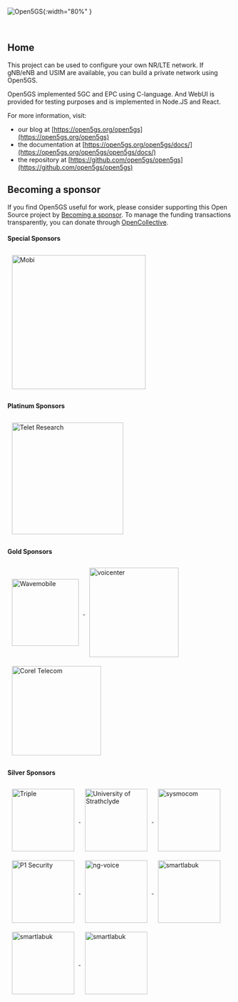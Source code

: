 <br/>

![Open5GS](https://open5gs.org/assets/img/open5gs-logo.png){:width="80%" }

<br/>

## <a name="home" />Home

This project can be used to configure your own NR/LTE network. If gNB/eNB and USIM are available, you can build a private network using Open5GS.

Open5GS implemented 5GC and EPC using C-language. And WebUI is provided for testing purposes and is implemented in Node.JS and React.

For more information, visit:

- our blog at [https://open5gs.org/open5gs](https://open5gs.org/open5gs)
- the documentation at [https://open5gs.org/open5gs/docs/](https://open5gs.org/open5gs/open5gs/docs/)
- the repository at [https://github.com/open5gs/open5gs](https://github.com/open5gs/open5gs)

## <a name="sponsors" />Becoming a sponsor

If you find Open5GS useful for work, please consider supporting this Open Source project by [Becoming a sponsor](https://github.com/sponsors/acetcom). To manage the funding transactions transparently, you can donate through [OpenCollective](https://opencollective.com/open5gs).

#### Special Sponsors
<a href="https://mobi.com/" target="_blank">
  <img src="https://open5gs.org/assets/img/mobi-open5GS.png" style="width: 300px; vertical-align: middle; margin: 10px;" alt="Mobi">
</a>

#### Platinum Sponsors
<a href="https://teletresearch.com/" target="_blank">
  <img src="https://open5gs.org/assets/img/Telet-logo-v3.png" style="width: 250px; vertical-align: middle; margin: 10px;" alt="Telet Research">
</a>

#### Gold Sponsors
<a href="http://wavemobile.com/" target="_blank">
  <img src="https://open5gs.org/assets/img/Wavemobile-Logo-Mark-RGB.png" style="width: 150px; vertical-align: middle; margin: 10px;" alt="Wavemobile">
</a>
<a href="https://www.voicenter.com/" target="_blank">
  <img src="https://open5gs.org/assets/img/voicenter-app-logo.svg" style="width: 200px; vertical-align: middle; padding: 10px;" alt="voicenter">
</a>
<a href="https://www.coraltele.com/industry-verticals/private-5g-networks-coral-air-cnpn" target="_blank">
  <img src="https://open5gs.org/assets/img/Coral-Logo-364X272.jpg" style="width: 200px; vertical-align: middle; padding: 10px;" alt="Corel Telecom">
</a>

#### Silver Sponsors
<a href="https://www.wearetriple.com/" target="_blank">
  <img src="https://open5gs.org/assets/img/triple_logo.png" style="width: 140px; vertical-align: middle; padding: 10px;" alt="Triple">
</a>
<a href="https://sdr.eee.strath.ac.uk/" target="_blank">
  <img src="https://open5gs.org/assets/img/strath.png" style="width: 140px; vertical-align: middle; padding: 10px;" alt="University of Strathclyde">
</a>
<a href="https://sysmocom.de/" target="_blank">
  <img src="https://open5gs.org/assets/img/sysmocom-logo-only.png" style="width: 140px; vertical-align: middle; padding: 10px;" alt="sysmocom">
</a>
<a href="https://www.p1sec.com/" target="_blank">
  <img src="https://open5gs.org/assets/img/2021-logo-P1.svg" style="width: 140px; vertical-align: middle; padding: 10px;" alt="P1 Security">
</a>
<a href="https://www.ng-voice.com/" target="_blank">
  <img src="https://open5gs.org/assets/img/ng-voice-logo_color.png" style="width: 140px; vertical-align: middle; padding: 10px;" alt="ng-voice">
</a>
<a href="https://www.rakwireless.com/en-us/5g" target="_blank">
  <img src="https://open5gs.org/assets/img/RAK-rgb.svg" style="width: 140px; vertical-align: middle; padding: 10px;" alt="smartlabuk">
</a>
<a href="https://virtuser.com/" target="_blank">
  <img src="https://open5gs.org/assets/img/Virtuser-logo-3@4x-8.png" style="width: 140px; vertical-align: middle; padding: 10px;" alt="smartlabuk">
</a>
<a href="https://kontron-slovenia.com/solutions/mobile-private-newtorks/mpn-professional-services/" target="_blank">
  <img src="https://open5gs.org/assets/img/kontron_Logo-RGB-2C.png" style="width: 140px; vertical-align: middle; padding: 10px;" alt="smartlabuk">
</a>

